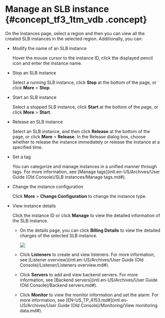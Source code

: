 # Manage an SLB instance {#concept_tf3_1tm_vdb .concept}

On the Instances page, select a region and then you can view all the created SLB instances in the selected region. Additionally, you can:

-   Modify the name of an SLB instance

    Hover the mouse cursor to the instance ID, click the displayed pencil icon and enter the instance name.

-   Stop an SLB instance

    Select a running SLB instance, click **Stop** at the bottom of the page, or click **More** \> **Stop**.

-   Start an SLB instance

    Select a stopped SLB instance, click **Start** at the bottom of the page, or click **More** \> **Start**.

-   Release an SLB instance

    Select an SLB instance, and then click **Release** at the bottom of the page, or click **More** \> **Release**. In the Release dialog box, choose whether to release the instance immediately or release the instance at a specified time.

-   Set a tag

    You can categorize and manage instances in a unified manner through tags. For more information, see [Manage tags](intl.en-US/Archives/User Guide (Old Console)/SLB instances/Manage tags.md#).

-   Change the instance configuration

    Click **More** \> **Change Configuration** to change the instance type.

-   View instance details

    Click the instance ID or click **Manage** to view the detailed information of the SLB instance.

    -   On the details page, you can click **Billing Details** to view the detailed charges of the selected SLB instance.

        ![](http://static-aliyun-doc.oss-cn-hangzhou.aliyuncs.com/assets/img/4116/15586066662355_en-US.png)

    -   Click **Listeners** to create and view listeners. For more information, see [Listener overview](intl.en-US/Archives/User Guide (Old Console)/Listener/Listeners overview.md#).
    -   Click **Servers** to add and view backend servers. For more information, see [Backend servers](intl.en-US/Archives/User Guide (Old Console)/Backend servers.md#).
    -   Click **Monitor** to view the monitor information and set the alarm. For more information, see [EN-US\_TP\_4153.md\#](intl.en-US/Archives/User Guide (Old Console)/Monitoring/View monitoring data.md#).

